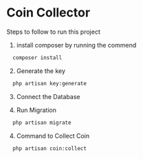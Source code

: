 
# Coin Collector

Steps to follow to run this project


1. install composer by running the commend 

```bash
  composer install
```

2. Generate the key 

```bash
  php artisan key:generate
```

3. Connect the Database

4. Run Migration

```bash
  php artisan migrate
```

4. Command to Collect Coin

```bash
  php artisan coin:collect
```
